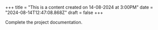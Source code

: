 +++
title = "This is a content created on 14-08-2024 at 3:00PM"
date = "2024-08-14T12:47:08.868Z"
draft = false
+++

  Complete the project documentation.
        